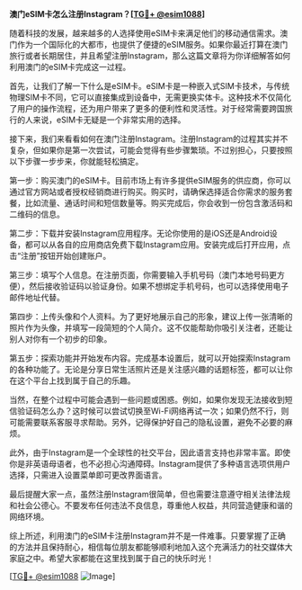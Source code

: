 **澳门eSIM卡怎么注册Instagram？[[TG💪+ @esim1088](https://t.me/s/esim1088)]**

随着科技的发展，越来越多的人选择使用eSIM卡来满足他们的移动通信需求。澳门作为一个国际化的大都市，也提供了便捷的eSIM服务。如果你最近打算在澳门旅行或者长期居住，并且希望注册Instagram，那么这篇文章将为你详细解答如何利用澳门的eSIM卡完成这一过程。

首先，让我们了解一下什么是eSIM卡。eSIM卡是一种嵌入式SIM卡技术，与传统物理SIM卡不同，它可以直接集成到设备中，无需更换实体卡。这种技术不仅简化了用户的操作流程，还为用户带来了更多的便利性和灵活性。对于经常需要跨国旅行的人来说，eSIM卡无疑是一个非常实用的选择。

接下来，我们来看看如何在澳门注册Instagram。注册Instagram的过程其实并不复杂，但如果你是第一次尝试，可能会觉得有些步骤繁琐。不过别担心，只要按照以下步骤一步步来，你就能轻松搞定。

第一步：购买澳门的eSIM卡。目前市场上有许多提供eSIM服务的供应商，你可以通过官方网站或者授权经销商进行购买。购买时，请确保选择适合你需求的服务套餐，比如流量、通话时间和短信数量等。购买完成后，你会收到一份包含激活码和二维码的信息。

第二步：下载并安装Instagram应用程序。无论你使用的是iOS还是Android设备，都可以从各自的应用商店免费下载Instagram应用。安装完成后打开应用，点击“注册”按钮开始创建账户。

第三步：填写个人信息。在注册页面，你需要输入手机号码（澳门本地号码更方便），然后接收验证码以验证身份。如果不想绑定手机号码，也可以选择使用电子邮件地址代替。

第四步：上传头像和个人资料。为了更好地展示自己的形象，建议上传一张清晰的照片作为头像，并填写一段简短的个人简介。这不仅能帮助你吸引关注者，还能让别人对你有一个初步的印象。

第五步：探索功能并开始发布内容。完成基本设置后，就可以开始探索Instagram的各种功能了。无论是分享日常生活照片还是关注感兴趣的话题标签，都可以让你在这个平台上找到属于自己的乐趣。

当然，在整个过程中可能会遇到一些问题或困惑。例如，如果你发现无法接收到短信验证码怎么办？这时候可以尝试切换至Wi-Fi网络再试一次；如果仍然不行，则可能需要联系客服寻求帮助。另外，记得保护好自己的隐私设置，避免不必要的麻烦。

此外，由于Instagram是一个全球性的社交平台，因此语言支持也非常丰富。即使你是非英语母语者，也不必担心沟通障碍。Instagram提供了多种语言选项供用户选择，只需进入设置菜单即可更改界面语言。

最后提醒大家一点，虽然注册Instagram很简单，但也需要注意遵守相关法律法规和社会公德心。不要发布任何违法不良信息，尊重他人权益，共同营造健康和谐的网络环境。

综上所述，利用澳门的eSIM卡注册Instagram并不是一件难事。只要掌握了正确的方法并且保持耐心，相信每位朋友都能够顺利地加入这个充满活力的社交媒体大家庭之中。希望大家都能在这里找到属于自己的快乐时光！

[[TG💪+ @esim1088](https://t.me/s/esim1088) ![Image](https://i.postimg.cc/4NQfJmqS/Snipaste-2025-05-13-00-14-12.png)]